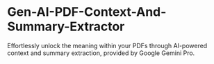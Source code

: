 # Gen-AI-PDF-Context-And-Summary-Extractor
Effortlessly unlock the meaning within your PDFs through AI-powered context and summary extraction, provided by Google Gemini Pro.
